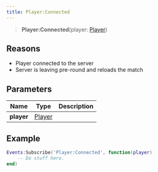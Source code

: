 ```yaml
---
title: Player:Connected
---
```


> **Player:Connected**(player: [Player](/vext/ref/client/type/player))
## Reasons
- Player connected to the server
- Server is leaving pre-round and reloads the match
## Parameters

| Name | Type | Description |
| ---- | ---- | ----------- |
| **player** | [Player](/vext/ref/client/type/player) |  |

## Example

```lua
Events:Subscribe('Player:Connected', function(player)
    -- Do stuff here.
end)
```
